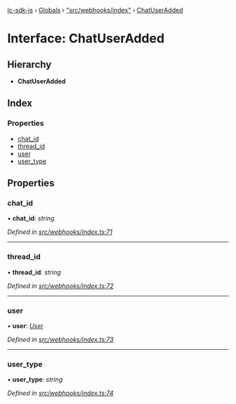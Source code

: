 [lc-sdk-js](../README.md) › [Globals](../globals.md) › ["src/webhooks/index"](../modules/_src_webhooks_index_.md) › [ChatUserAdded](_src_webhooks_index_.chatuseradded.md)

# Interface: ChatUserAdded

## Hierarchy

* **ChatUserAdded**

## Index

### Properties

* [chat_id](_src_webhooks_index_.chatuseradded.md#chat_id)
* [thread_id](_src_webhooks_index_.chatuseradded.md#thread_id)
* [user](_src_webhooks_index_.chatuseradded.md#user)
* [user_type](_src_webhooks_index_.chatuseradded.md#user_type)

## Properties

###  chat_id

• **chat_id**: *string*

*Defined in [src/webhooks/index.ts:71](https://github.com/livechat/lc-sdk-js/blob/5281c0a/src/webhooks/index.ts#L71)*

___

###  thread_id

• **thread_id**: *string*

*Defined in [src/webhooks/index.ts:72](https://github.com/livechat/lc-sdk-js/blob/5281c0a/src/webhooks/index.ts#L72)*

___

###  user

• **user**: *[User](../modules/_src_objects_index_.md#user)*

*Defined in [src/webhooks/index.ts:73](https://github.com/livechat/lc-sdk-js/blob/5281c0a/src/webhooks/index.ts#L73)*

___

###  user_type

• **user_type**: *string*

*Defined in [src/webhooks/index.ts:74](https://github.com/livechat/lc-sdk-js/blob/5281c0a/src/webhooks/index.ts#L74)*
